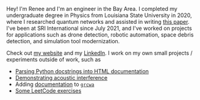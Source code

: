 Hey! I'm Renee and I'm an engineer in the Bay Area. I completed my undergraduate degree in Physics from Louisiana State University in 2020, where I researched quantum networks and assisted in writing [this paper](https://www.nature.com/articles/s41534-020-00327-5). I've been at SRI International since July 2021, and I've worked on projects for applications such as drone detection, robotic automation, space debris detection, and simulation tool modernization.

Check out [my website](https://reneedesporte.github.io/) and my [LinkedIn](https://www.linkedin.com/in/renee-desporte/). I work on my own small projects / experiments outside of work, such as

-   [Parsing Python docstrings into HTML documentation](https://reneedesporte.github.io/2025/09/23/docstrings-to-html-reference-guide/)
-   [Demonstrating acoustic interference](https://reneedesporte.github.io/2025/09/11/destructive-interference-a-python-demonstration/)
-   Adding [documentation](https://github.com/reneedesporte/grcwa/tree/documentation) to [`grcwa`](https://github.com/weiliangjinca/grcwa)
-   [Some LeetCode exercises](https://reneedesporte.github.io/2025/09/03/combining-two-tables-using-mysql/)
